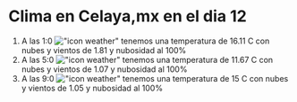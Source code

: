 # Clima en Celaya,mx en el dia 12

1. A las 1:0 !["icon weather"](http://openweathermap.org/img/w/04n.png) tenemos una temperatura de 16.11 C con nubes y  vientos de 1.81 y nubosidad al 100%
1. A las 5:0 !["icon weather"](http://openweathermap.org/img/w/04n.png) tenemos una temperatura de 11.67 C con nubes y  vientos de 1.07 y nubosidad al 100%
1. A las 9:0 !["icon weather"](http://openweathermap.org/img/w/04d.png) tenemos una temperatura de 15 C con nubes y  vientos de 1.05 y nubosidad al 100%
